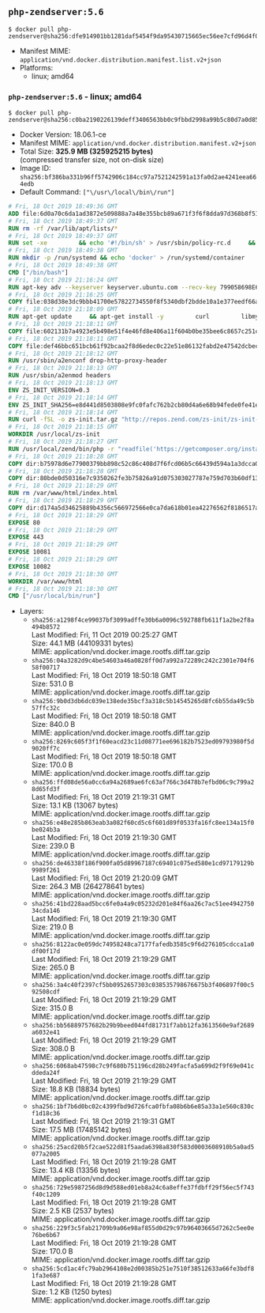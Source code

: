 ## `php-zendserver:5.6`

```console
$ docker pull php-zendserver@sha256:dfe914901bb1281daf5454f9da95430715665ec56ee7cfd96d4f0fd6e9656a9b
```

-	Manifest MIME: `application/vnd.docker.distribution.manifest.list.v2+json`
-	Platforms:
	-	linux; amd64

### `php-zendserver:5.6` - linux; amd64

```console
$ docker pull php-zendserver@sha256:c0ba2190226139deff3406563bb0c9fbbd2998a99b5c80d7a0d851502af5567b
```

-	Docker Version: 18.06.1-ce
-	Manifest MIME: `application/vnd.docker.distribution.manifest.v2+json`
-	Total Size: **325.9 MB (325925215 bytes)**  
	(compressed transfer size, not on-disk size)
-	Image ID: `sha256:bf386ba331b96ff5742906c184cc97a7521242591a13fa0d2ae4241eea664edb`
-	Default Command: `["\/usr\/local\/bin\/run"]`

```dockerfile
# Fri, 18 Oct 2019 18:49:36 GMT
ADD file:6d0a70c6da1ad3872e509888a7a48e355bcb89a671f3f6f8dda97d368b8f51e9 in / 
# Fri, 18 Oct 2019 18:49:37 GMT
RUN rm -rf /var/lib/apt/lists/*
# Fri, 18 Oct 2019 18:49:37 GMT
RUN set -xe 		&& echo '#!/bin/sh' > /usr/sbin/policy-rc.d 	&& echo 'exit 101' >> /usr/sbin/policy-rc.d 	&& chmod +x /usr/sbin/policy-rc.d 		&& dpkg-divert --local --rename --add /sbin/initctl 	&& cp -a /usr/sbin/policy-rc.d /sbin/initctl 	&& sed -i 's/^exit.*/exit 0/' /sbin/initctl 		&& echo 'force-unsafe-io' > /etc/dpkg/dpkg.cfg.d/docker-apt-speedup 		&& echo 'DPkg::Post-Invoke { "rm -f /var/cache/apt/archives/*.deb /var/cache/apt/archives/partial/*.deb /var/cache/apt/*.bin || true"; };' > /etc/apt/apt.conf.d/docker-clean 	&& echo 'APT::Update::Post-Invoke { "rm -f /var/cache/apt/archives/*.deb /var/cache/apt/archives/partial/*.deb /var/cache/apt/*.bin || true"; };' >> /etc/apt/apt.conf.d/docker-clean 	&& echo 'Dir::Cache::pkgcache ""; Dir::Cache::srcpkgcache "";' >> /etc/apt/apt.conf.d/docker-clean 		&& echo 'Acquire::Languages "none";' > /etc/apt/apt.conf.d/docker-no-languages 		&& echo 'Acquire::GzipIndexes "true"; Acquire::CompressionTypes::Order:: "gz";' > /etc/apt/apt.conf.d/docker-gzip-indexes 		&& echo 'Apt::AutoRemove::SuggestsImportant "false";' > /etc/apt/apt.conf.d/docker-autoremove-suggests
# Fri, 18 Oct 2019 18:49:38 GMT
RUN mkdir -p /run/systemd && echo 'docker' > /run/systemd/container
# Fri, 18 Oct 2019 18:49:38 GMT
CMD ["/bin/bash"]
# Fri, 18 Oct 2019 21:16:24 GMT
RUN apt-key adv --keyserver keyserver.ubuntu.com --recv-key 799058698E65316A2E7A4FF42EAE1437F7D2C623
# Fri, 18 Oct 2019 21:16:25 GMT
COPY file:038d38e3dc9bbb41700e57822734550f8f5340dbf2bdde10a1e377eedf66a25e in /etc/apt/sources.list.d/zend-server.list 
# Fri, 18 Oct 2019 21:18:09 GMT
RUN apt-get update     && apt-get install -y         curl         libmysqlclient20         unzip         git         zend-server-php-5.6=8.5.12+b817     && rm -rf /var/lib/apt/lists/*     && /usr/local/zend/bin/zendctl.sh stop
# Fri, 18 Oct 2019 21:18:11 GMT
COPY file:602131b7a4923e5b498e51f4e46fd8e406a11f604b0be35bee6c8657c251c625 in /etc/zend.lic 
# Fri, 18 Oct 2019 21:18:11 GMT
COPY file:def46bbc651bcb61f92bcaa2f8d6edec0c22e51e86132fabd2e47542dcbec0bf in /etc/apache2/conf-available 
# Fri, 18 Oct 2019 21:18:12 GMT
RUN /usr/sbin/a2enconf drop-http-proxy-header
# Fri, 18 Oct 2019 21:18:13 GMT
RUN /usr/sbin/a2enmod headers
# Fri, 18 Oct 2019 21:18:13 GMT
ENV ZS_INIT_VERSION=0.3
# Fri, 18 Oct 2019 21:18:14 GMT
ENV ZS_INIT_SHA256=e8d441d8503808e9fc0fafc762b2cb80d4a6e68b94fede0fe41efdeac10800cb
# Fri, 18 Oct 2019 21:18:14 GMT
RUN curl -fSL -o zs-init.tar.gz "http://repos.zend.com/zs-init/zs-init-docker-${ZS_INIT_VERSION}.tar.gz"     && echo "${ZS_INIT_SHA256} *zs-init.tar.gz" | sha256sum -c -     && mkdir /usr/local/zs-init     && tar xzf zs-init.tar.gz --strip-components=1 -C /usr/local/zs-init     && rm zs-init.tar.gz
# Fri, 18 Oct 2019 21:18:15 GMT
WORKDIR /usr/local/zs-init
# Fri, 18 Oct 2019 21:18:27 GMT
RUN /usr/local/zend/bin/php -r "readfile('https://getcomposer.org/installer');" | /usr/local/zend/bin/php     && /usr/local/zend/bin/php composer.phar self-update && /usr/local/zend/bin/php composer.phar update
# Fri, 18 Oct 2019 21:18:28 GMT
COPY dir:b75978d6e77900379bb898c52c86c408d7f6fcd06b5c66439d594a1a3dcca0b4 in /usr/local/bin 
# Fri, 18 Oct 2019 21:18:28 GMT
COPY dir:80bde0d50316e7c9350262fe3b75826a91d075303027787e759d703b60df13d6 in /usr/local/zend/var/plugins/ 
# Fri, 18 Oct 2019 21:18:29 GMT
RUN rm /var/www/html/index.html
# Fri, 18 Oct 2019 21:18:29 GMT
COPY dir:d174a5d34625889b4356c566972566e0ca7da618b01ea42276562f8186517a67 in /var/www/html 
# Fri, 18 Oct 2019 21:18:29 GMT
EXPOSE 80
# Fri, 18 Oct 2019 21:18:29 GMT
EXPOSE 443
# Fri, 18 Oct 2019 21:18:29 GMT
EXPOSE 10081
# Fri, 18 Oct 2019 21:18:29 GMT
EXPOSE 10082
# Fri, 18 Oct 2019 21:18:30 GMT
WORKDIR /var/www/html
# Fri, 18 Oct 2019 21:18:30 GMT
CMD ["/usr/local/bin/run"]
```

-	Layers:
	-	`sha256:a1298f4ce99037bf3099adffe30b6a0096c592788fb611f1a2be2f8a494b8572`  
		Last Modified: Fri, 11 Oct 2019 00:25:27 GMT  
		Size: 44.1 MB (44109331 bytes)  
		MIME: application/vnd.docker.image.rootfs.diff.tar.gzip
	-	`sha256:04a3282d9c4be54603a46a0828ff0d7a992a72289c242c2301e704f658f00717`  
		Last Modified: Fri, 18 Oct 2019 18:50:18 GMT  
		Size: 531.0 B  
		MIME: application/vnd.docker.image.rootfs.diff.tar.gzip
	-	`sha256:9b0d3db6dc039e138ede35bcf3a318c5b14545265d8fc6b55da49c5b57ffc32c`  
		Last Modified: Fri, 18 Oct 2019 18:50:18 GMT  
		Size: 840.0 B  
		MIME: application/vnd.docker.image.rootfs.diff.tar.gzip
	-	`sha256:8269c605f3f1f60eacd23c11d08771ee696182b7523ed09793980f5d9020ff7c`  
		Last Modified: Fri, 18 Oct 2019 18:50:18 GMT  
		Size: 170.0 B  
		MIME: application/vnd.docker.image.rootfs.diff.tar.gzip
	-	`sha256:ffd08de56a0cc6a94a2689ae6fc63af766c3d478b7efbd06c9c799a28d65fd3f`  
		Last Modified: Fri, 18 Oct 2019 21:19:31 GMT  
		Size: 13.1 KB (13067 bytes)  
		MIME: application/vnd.docker.image.rootfs.diff.tar.gzip
	-	`sha256:e48e285b863eab3a082f60cd5c6f601d89f0533fa16fc8ee134a15f0be024b3a`  
		Last Modified: Fri, 18 Oct 2019 21:19:30 GMT  
		Size: 239.0 B  
		MIME: application/vnd.docker.image.rootfs.diff.tar.gzip
	-	`sha256:de46338f186f900fa05d89967187c69401c075ed580e1cd97179129b9989f261`  
		Last Modified: Fri, 18 Oct 2019 21:20:09 GMT  
		Size: 264.3 MB (264278641 bytes)  
		MIME: application/vnd.docker.image.rootfs.diff.tar.gzip
	-	`sha256:41bd228aad5bcc6fe0a4a9c05232d201e84f6aa26c7ac51ee494275034cda146`  
		Last Modified: Fri, 18 Oct 2019 21:19:30 GMT  
		Size: 219.0 B  
		MIME: application/vnd.docker.image.rootfs.diff.tar.gzip
	-	`sha256:8122ac0e059dc74958248ca7177fafedb3585c9f6d276105cdcca1a0df00f17d`  
		Last Modified: Fri, 18 Oct 2019 21:19:29 GMT  
		Size: 265.0 B  
		MIME: application/vnd.docker.image.rootfs.diff.tar.gzip
	-	`sha256:3a4c40f2397cf5bb0952657303c038535798676675b3f406897f00c592508cdf`  
		Last Modified: Fri, 18 Oct 2019 21:19:29 GMT  
		Size: 315.0 B  
		MIME: application/vnd.docker.image.rootfs.diff.tar.gzip
	-	`sha256:bb56889757682b29b9beed044fd81731f7abb12fa3613560e9af2689a6032e41`  
		Last Modified: Fri, 18 Oct 2019 21:19:29 GMT  
		Size: 308.0 B  
		MIME: application/vnd.docker.image.rootfs.diff.tar.gzip
	-	`sha256:6068ab47598c7c9f680b751196cd28b249facfa5a699d2f9f69e041cddeda24f`  
		Last Modified: Fri, 18 Oct 2019 21:19:29 GMT  
		Size: 18.8 KB (18834 bytes)  
		MIME: application/vnd.docker.image.rootfs.diff.tar.gzip
	-	`sha256:1bf7b6d0bc02c4399fbd9d726fca0fbfa08b6b6e85a33a1e560c830cf1d18c36`  
		Last Modified: Fri, 18 Oct 2019 21:19:31 GMT  
		Size: 17.5 MB (17485142 bytes)  
		MIME: application/vnd.docker.image.rootfs.diff.tar.gzip
	-	`sha256:25acd20b5f2cae522d81f5aada6398a830f583d0003608910b5a0ad5077a2005`  
		Last Modified: Fri, 18 Oct 2019 21:19:28 GMT  
		Size: 13.4 KB (13356 bytes)  
		MIME: application/vnd.docker.image.rootfs.diff.tar.gzip
	-	`sha256:729e5987256d8d9d588ed01eb8a24c6a8effe37fdbff29f56ec5f743f40c1209`  
		Last Modified: Fri, 18 Oct 2019 21:19:28 GMT  
		Size: 2.5 KB (2537 bytes)  
		MIME: application/vnd.docker.image.rootfs.diff.tar.gzip
	-	`sha256:229f3c5fab21709b9a06e98af855d0d29c97b96403665d7262c5ee0e76be6b67`  
		Last Modified: Fri, 18 Oct 2019 21:19:28 GMT  
		Size: 170.0 B  
		MIME: application/vnd.docker.image.rootfs.diff.tar.gzip
	-	`sha256:5cd1ac4fc79ab2964108e2d00385b251e7510f38512633a66fe3bdf81fa3e687`  
		Last Modified: Fri, 18 Oct 2019 21:19:28 GMT  
		Size: 1.2 KB (1250 bytes)  
		MIME: application/vnd.docker.image.rootfs.diff.tar.gzip
